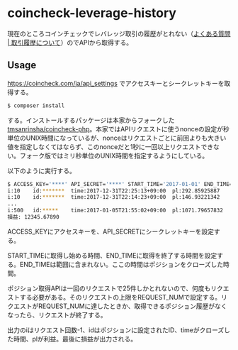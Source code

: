 # coincheck-leverage-history

現在のところコインチェックでレバレッジ取引の履歴がとれない（[よくある質問 | 取引履歴について](https://coincheck.com/ja/info/faq_posts/109)）のでAPIから取得する。

## Usage

https://coincheck.com/ja/api_settings でアクセスキーとシークレットキーを取得する。


```bash
$ composer install
```

する。インストールするパッケージは本家からフォークした[tmsanrinsha/coincheck-php](https://github.com/tmsanrinsha/coincheck-php)。本家ではAPIリクエストに使うnonceの設定が秒単位のUNIX時間になっているが、nonceはリクエストごとに前回よりも大きい値を指定しなくてはならず、このnonceだと1秒に一回以上リクエストできない。フォーク版ではミリ秒単位のUNIX時間を指定するようにしている。

以下のように実行する。

```bash
$ ACCESS_KEY='****' API_SECRET='****' START_TIME='2017-01-01' END_TIME='2018-01-01' REQUEST_NUM=1000 php leverage-history.php
i:10	id:*******	time:2017-12-31T22:25:13+09:00	pl:292.85925887
i:10	id:*******	time:2017-12-31T22:14:23+09:00	pl:146.93221342
...
i:500	id:*****	time:2017-01-05T21:55:02+09:00	pl:1071.79657832
損益: 12345.67890
```

ACCESS_KEYにアクセスキーを、API_SECRETにシークレットキーを設定する。

START_TIMEに取得し始める時間、END_TIMEに取得を終了する時間を設定する。END_TIMEは範囲に含まれない。ここの時間はポジションをクローズした時間。

ポジション取得APIは一回のリクエストで25件しかとれないので、何度もリクエストする必要がある。そのリクエストの上限をREQUEST_NUMで設定する。リクエストがREQUEST_NUMに達したときか、取得できるポジション履歴がなくなったら、リクエストが終了する。

出力のiはリクエスト回数-1、idはポジションに設定されたID、timeがクローズした時間、plが利益。最後に損益が出力される。
